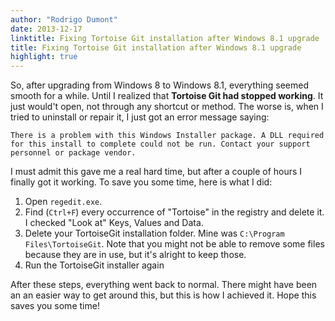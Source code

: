```yaml
---
author: "Rodrigo Dumont"
date: 2013-12-17
linktitle: Fixing Tortoise Git installation after Windows 8.1 upgrade
title: Fixing Tortoise Git installation after Windows 8.1 upgrade
highlight: true
---
```


So, after upgrading from Windows 8 to Windows 8.1, everything seemed smooth for a while. Until I realized that **Tortoise Git had stopped working**. It just would't open, not through any shortcut or method. The worse is, when I tried to uninstall or repair it, I just got an error message saying:

```
There is a problem with this Windows Installer package. A DLL required for this install to complete could not be run. Contact your support personnel or package vendor.
```

<!-- more -->

I must admit this gave me a real hard time, but after a couple of hours I finally got it working. To save you some time, here is what I did:

1. Open `regedit.exe`.
2. Find (`Ctrl+F`) every occurrence of "Tortoise" in the registry and delete it. I checked "Look at" Keys, Values and Data.
3. Delete your TortoiseGit installation folder. Mine was `C:\Program Files\TortoiseGit`. Note that you might not be able to remove some files because they are in use, but it's alright to keep those.
4. Run the TortoiseGit installer again

After these steps, everything went back to normal. There might have been an an easier way to get around this, but this is how I achieved it. Hope this saves you some time!

